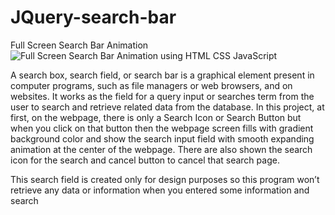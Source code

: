 # JQuery-search-bar
Full Screen Search Bar Animation
![Full Screen Search Bar Animation using HTML CSS   JavaScript](https://user-images.githubusercontent.com/71307225/151412253-835e83b9-690b-43ca-951d-5bdda3ce8bde.jpg)

A search box, search field, or search bar is a graphical element present in computer programs, such as file managers or web browsers, and on websites.
It works as the field for a query input or searches term from the user to search and retrieve related data from the database.
In this project, at first, on the webpage, there is only a Search Icon or Search Button but when you click on that button then the webpage screen
fills with gradient background color and show the search input field with smooth expanding animation at the center of the webpage. 
There are also shown the search icon for the search and cancel button to cancel that search page.

This search field is created only for design purposes so this program won’t retrieve any data or information when you entered some information and search
